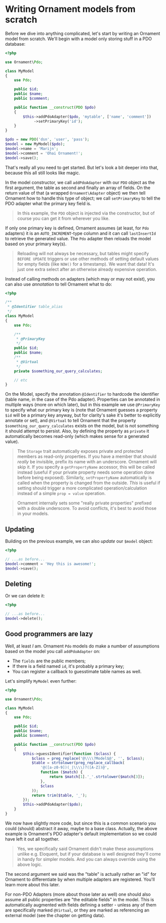 # Writing Ornament models from scratch
Before we dive into anything complicated, let's start by writing an Ornament
model from scratch. We'll begin with a model only storing stuff in a PDO
database:

```php
<?php

use Ornament\Pdo;

class MyModel
{
    use Pdo;

    public $id;
    public $name;
    public $comment;

    public function __construct(PDO $pdo)
    {
        $this->addPdoAdapter($pdo, 'mytable', ['name', 'comment'])
             ->setPrimaryKey('id');
    }
}

$pdo = new PDO('dsn', 'user', 'pass');
$model = new MyModel($pdo);
$model->name = 'Marijn';
$model->comment = 'Ohai Ornament!';
$model->save();
```

That's really all you need to get started. But let's look a bit deeper into
that, because this all still looks like magic.

In the model constructor, we call `addPdoAdapter` with our `PDO` object as the
first argument, the table as second and finally an array of fields. On the
return value of that (a wrapped `Ornament\Adapter` object) we then tell
Ornament how to handle this type of object; we call `setPrimaryKey` to tell the
PDO adapter what the primary key field is.

> In this example, the `PDO` object is injected via the constructor, but of
> course you can get it from wherever you like.

If only one primary key is defined, Ornament assumes (at least, for `Pdo`
adapters) it is an `AUTO_INCREMENT`-type column and it can call `lastInsertId`
to retrieve the generated value. The `Pdo` adapter then reloads the model
based on your primary key(s).

> Reloading will not always be necessary, but tables might specify `BEFORE
> UPDATE` triggers or use other methods of setting default values for empty
> fields (like `NOW()` for a timestamp). We want that data! It's just one
> extra select after an otherwise already expensive operation.

Instead of calling methods on adapters (which may or may not exist), you can
also use _annotation_ to tell Ornament what to do:

```php
<?php

/**
 * @Identifier table_alias
 */
class MyModel
{
    use Pdo;

    /**
     * @PrimaryKey
     */
    public $id;
    public $name;
    /**
     * @Virtual
     */
    private $something_our_query_calculates;

    // etc
}
```

On the Model, specify the annotation `@Identifier` to hardcode the identifier
(table name, in the case of the Pdo adapter). Properties can be annotated in
multiple ways (more on which later), but in this example we use `@PrimaryKey`
to specify what our primary key is (note that Ornament guesses a property `$id`
will be a primary key anyway, but for clarity's sake it's better to explicitly
annotate or set), and `@Virtual` to tell Ornament that the property
`$something_our_query_calculates` exists on the model, but is not something it
should attempt to persist. Also, by defining the property as `private` it
automatically becomes read-only (which makes sense for a generated value).

> The `Storage` trait automatically exposes private and protected members as
> read-only properties. If you have a member that should _really_ be invisible,
> prefix its name with an underscore. Ornament will skip it. If you specify a
> `getPropertyName` accessor, this will be called instead (useful if your
> private property needs some operation done before being exposed). Similarly,
> `setPropertyName` automatically is called when the property is changed from
> the outside. _This_ is useful if setting should trigger a more complicated
> operation/calculation instead of a simple `prop = value` operation.

> Ornament internally sets some "really private properties" prefixed with a
> double underscore. To avoid conflicts, it's best to avoid those in your
> models.

## Updating
Building on the previous example, we can also _update_ our `$model` object:

```php
<?php

// ...as before...
$model->comment = 'Hey this is awesome!';
$model->save();
```

## Deleting
Or we can delete it:

```php
<?php

// ...as before...
$model->delete();
```

## Good programmers are lazy
Well, at least _I_ am. Ornament `Pdo` models do make a number of assumptions
based on the model you call `addPdoAdapter` on:

- The `fields` are the public members;
- If there is a field named `id`, it's probably a primary key;
- You can register a callback to guesstimate table names as well.

Let's simplify `MyModel` even further:

```php
<?php

use Ornament\Pdo;

class MyModel
{
    use Pdo;

    public $id;
    public $name;
    public $comment;

    public function __construct(PDO $pdo)
    {
        $this->guessIdentifier(function ($class) {
            $class = preg_replace('@\\\\?Model$@', '', $class);
            $table = strtolower(preg_replace_callback(
                '@([a-z0-9])(_|\\\\)?([A-Z])@',
                function ($match) {
                    return $match[1].'_'.strtolower($match[3]);
                },
                $class
            ));
            return trim($table, '_');
        });
        $this->addPdoAdapter($pdo);
    }
}
```

We now have slightly more code, but since this is a common scenario you could
(should) abstract it away, maybe to a base class. Actually, the above example is
Ornament's PDO adapter's default implementation so we could have left it out all
together.

> Yes, we specifically said Ornament didn't make these assumptions unlike e.g.
> Eloquent, but if your database is well designed they'll come in handy for
> simpler models. And you can always override using the above logic.

The second argument we said was the "table" is actually rather an "id" for
Ornament to differentiate by when multiple adapters are registered. You'll
learn more about this later.

For non-PDO Adapters (more about those later as well) one should also assume
all public properties are "the editable fields" in the model. This is
automatically augmented with fields defining a setter - unless any of them
are specifically marked `@Virtual`, or they are marked as referencing an
external model (see the chapter on getting data).

